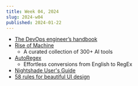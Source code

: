 ```yaml
---
title: Week 04, 2024
slug: 2024-w04
published: 2024-01-22
---
```


- [The DevOps engineer’s handbook](https://octopus.com/devops/)
- [Rise of Machine](https://riseofmachine.com/)
  - A curated collection of 300+ AI tools
- [AutoRegex](https://www.autoregex.xyz/)
  - Effortless conversions from English to RegEx
- [Nightshade User's Guide](https://nightshade.cs.uchicago.edu/userguide.html)
- [58 rules for beautiful UI design](https://uxdesign.cc/58-rules-for-stunning-and-effective-user-interface-design-ea4b93f931f6)
